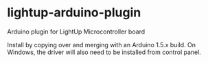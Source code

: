 lightup-arduino-plugin
======================

Arduino plugin for LightUp Microcontroller board

Install by copying over and merging with an Arduino 1.5.x build. On Windows,
the driver will also need to be installed from control panel.
